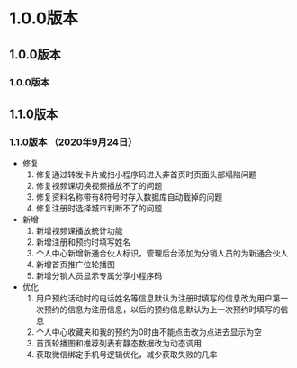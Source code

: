 # 1.0.0版本
## 1.0.0版本
### 1.0.0版本
## 1.1.0版本
### 1.1.0版本 （2020年9月24日）
+ 修复
    1. 修复通过转发卡片或扫小程序码进入非首页时页面头部塌陷问题
    2. 修复视频课切换视频播放不了的问题
    3. 修复资料名称带有&符号时存入数据库自动截掉的问题
    4. 修复注册时选择城市判断不了的问题
+ 新增
    1. 新增视频课播放统计功能
    2. 新增注册和预约时填写姓名
    3. 个人中心新增新通合伙人标识，管理后台添加为分销人员的为新通合伙人
    4. 新增首页推广位轮播图
    5. 新增分销人员显示专属分享小程序码
+ 优化
    1. 用户预约活动时的电话姓名等信息默认为注册时填写的信息改为用户第一次预约的信息为注册信息，以后的预约信息默认为上一次预约时填写的信息
    2. 个人中心收藏夹和我的预约为0时由不能点击改为点进去显示为空
    3. 首页轮播图和推荐列表有静态数据改为动态调用
    4. 获取微信绑定手机号逻辑优化，减少获取失败的几率